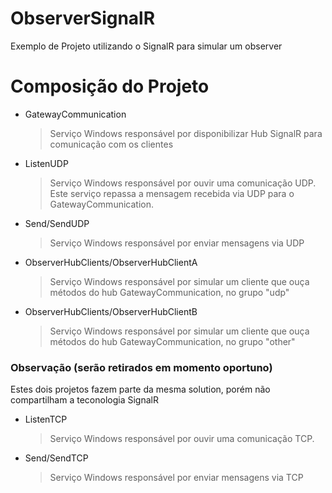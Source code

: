 # ObserverSignalR
Exemplo de Projeto utilizando o SignalR para simular um observer

# Composição do Projeto
- GatewayCommunication
  > Serviço Windows responsável por disponibilizar Hub SignalR para comunicação com os clientes
- ListenUDP
  > Serviço Windows responsável por ouvir uma comunicação UDP.
    Este serviço repassa a mensagem recebida via UDP para o GatewayCommunication. 
- Send/SendUDP
  > Serviço Windows responsável por enviar mensagens via UDP
- ObserverHubClients/ObserverHubClientA
  > Serviço Windows responsável por simular um cliente que ouça métodos do hub GatewayCommunication, no grupo "udp"
- ObserverHubClients/ObserverHubClientB
    > Serviço Windows responsável por simular um cliente que ouça métodos do hub             GatewayCommunication, no grupo "other"

### Observação (serão retirados em momento oportuno)
Estes dois projetos fazem parte da mesma solution, porém não compartilham a teconologia SignalR
- ListenTCP
    > Serviço Windows responsável por ouvir uma comunicação TCP.
- Send/SendTCP
    > Serviço Windows responsável por enviar mensagens via TCP
